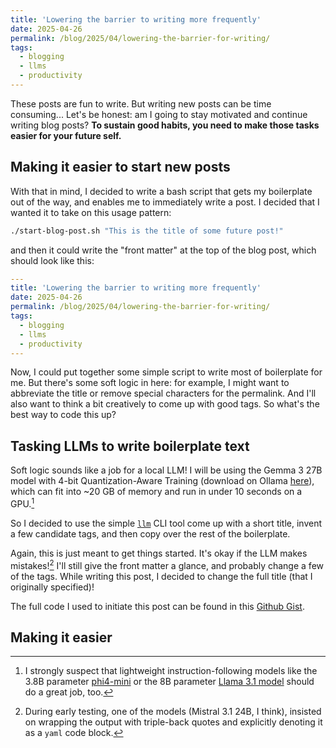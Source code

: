 ```yaml
---
title: 'Lowering the barrier to writing more frequently'
date: 2025-04-26
permalink: /blog/2025/04/lowering-the-barrier-for-writing/
tags:
  - blogging
  - llms
  - productivity
---
```


These posts are fun to write. But writing new posts can be time consuming... Let's be honest: am I going to stay motivated and continue writing blog posts? **To sustain good habits, you need to make those tasks easier for your future self.**

## Making it easier to start new posts


With that in mind, I decided to write a bash script that gets my boilerplate out of the way, and enables me to immediately write a post. I decided that I wanted it to take on this usage pattern:
```sh
./start-blog-post.sh "This is the title of some future post!"
```

and then it could write the "front matter" at the top of the blog post, which should look like this:

```yaml
---
title: 'Lowering the barrier to writing more frequently'
date: 2025-04-26
permalink: /blog/2025/04/lowering-the-barrier-for-writing/
tags:
  - blogging
  - llms
  - productivity
---
```

Now, I could put together some simple script to write most of boilerplate for me. But there's some soft logic in here: for example, I might want to abbreviate the title or remove special characters for the permalink. And I'll also want to think a bit creatively to come up with good tags. So what's the best way to code this up?

## Tasking LLMs to write boilerplate text

Soft logic sounds like a job for a local LLM! I will be using the Gemma 3 27B model with 4-bit Quantization-Aware Training (download on Ollama [here](https://ollama.com/library/gemma3:27b-it-qat)), which can fit into ~20 GB of memory and run in under 10 seconds on a GPU.[^1] 

So I decided to use the simple [`llm`](https://llm.datasette.io/en/stable/) CLI tool come up with a short title, invent a few candidate tags, and then copy over the rest of the boilerplate.

Again, this is just meant to get things started. It's okay if the LLM makes mistakes![^2] I'll still give the front matter a glance, and probably change a few of the tags. While writing this post, I decided to change the full title (that I originally specified)!

The full code I used to initiate this post can be found in this [Github Gist](https://gist.github.com/jwuphysics/99cd3fe53719933328038e748721eeba).

## Making it easier 

[^1]: I strongly suspect that lightweight instruction-following models like the 3.8B parameter [phi4-mini](https://ollama.com/library/phi4-mini) or the 8B parameter [Llama 3.1 model](https://ollama.com/library/llama3.1) should do a great job, too.
[^2]: During early testing, one of the models (Mistral 3.1 24B, I think), insisted on wrapping the output with triple-back quotes and explicitly denoting it as a `yaml` code block.